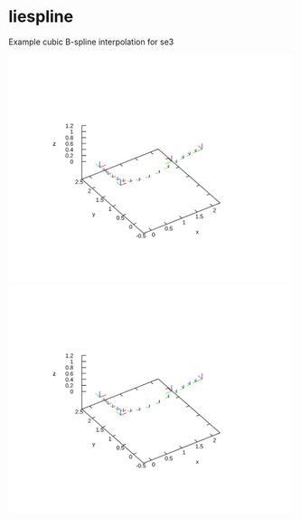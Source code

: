 # liespline
Example cubic B-spline interpolation for se3 

![Alt text](./show_se3_interpolation.svg)
<img src="./show_se3_interpolation.svg">
